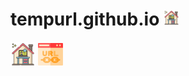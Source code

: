 # tempurl.github.io [<img src="https://raw.githubusercontent.com/tempurl/test/main/online-lernen.png" width="25" />](https://tempurl.github.io)

[<img src="https://raw.githubusercontent.com/tempurl/test/main/online-lernen.png" width="40" />](https://tempurl.github.io) [<img src="https://raw.githubusercontent.com/tempurl/test/main/url.png" width="40" />](https://tempurl.github.io/test/)
